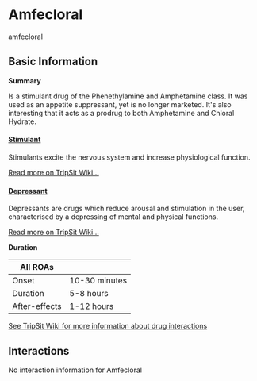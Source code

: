 # Amfecloral

amfecloral

## Basic Information

**Summary**

Is a stimulant drug of the Phenethylamine and Amphetamine class. It was used as an appetite suppressant, yet is no longer marketed. It's also interesting that it acts as a prodrug to both Amphetamine and Chloral Hydrate.

#### [Stimulant](/category/stimulant)

Stimulants excite the nervous system and increase physiological function.

[Read more on TripSit Wiki...](#{category.wiki})

#### [Depressant](/category/depressant)

Depressants are drugs which reduce arousal and stimulation in the user, characterised by a depressing of mental and physical functions.

[Read more on TripSit Wiki...](#{category.wiki})

**Duration**

| All ROAs      |               |
| ------------- | ------------- |
| Onset         | 10-30 minutes |
| Duration      | 5-8 hours     |
| After-effects | 1-12 hours    |

[See TripSit Wiki for more information about drug interactions](http://combo.tripsit.me/)

## Interactions

No interaction information for Amfecloral